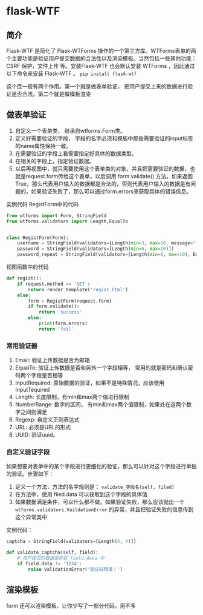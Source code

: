 # flask-WTF

## 简介

Flask-WTF 是简化了 Flask-WTForms 操作的一个第三方库。WTForms表单的两个主要功能是验证用户提交数据的合法性以及渲染模板。当然包括一些其他功能：CSRF 保护，文件上传 等。安装Flask-WTF 也会默认安装 WTForms ，因此通过以下命令来安装 Flask-WTF 。
`pip install flask-wtf`

这个库一般有两个作用。第一个就是做表单验证， 把用户提交上来的数据进行验证是否合法。第二个就是做模板渲染

## 做表单验证

1. 自定义一个表单类， 继承自wtforms.Form类。
2. 定义好需要验证的字段， 字段的名字必须和模板中那些需要验证的input标签的name属性保持一致。
3. 在需要验证的字段上看需要指定好具体的数据类型。
4. 在相关的字段上，指定验证数据。
5. 以后再视图中，就只需要使用这个表单类的对象，并且把需要验证的数据，也就是request.form传给这个表单，以后调用 form.validate() 方法。如果返回True，那么代表用户输入的数据都是合法的，否则代表用户输入的数据是有问题的，如果验证失败了，那么可以通过form.errors来获取具体的错误信息。

实例代码
RegistForm中的代码

```python
from wtforms import Form, StringField
from wtforms.validators import Length,EqualTo


class RegistForm(Form):
    username = StringField(validators=[Length(min=3, max=10, message="长度错误")])
    password = StringField(validators=[Length(min=6, max=10)])
    password_repeat = StringField(validators=[Length(min=6, max=10), EqualTo('password')])
```

视图函数中的代码

```python
def regist():
    if request.method == 'GET':
        return render_template('regist.html')
    else:
        form = RegistForm(request.form)
        if form.validate():
            return 'success'
        else:
            print(form.errors)
            return 'fail'
```

### 常用验证器

1. Email: 验证上传数据是否为邮箱
2. EqualTo: 验证上传数据是否和另外一个字段相等， 常用的就是密码和确认密码两个字段是否相等
3. InputRequired: 原始数据的验证，如果不是特殊情况，应该使用InputTequired
4. Length: 长度限制，有min和max两个值进行限制
5. NumberRange: 数字的区间， 有min和max两个值限制，如果处在这两个数字之间则满足
6. Regexp: 自定义正则表达式
7. URL: 必须是URL的形式
8. UUID: 验证uuid。

### 自定义验证字段

如果想要对表单中的某个字段进行更细化的验证，那么可以针对这个字段进行单独的验证。步骤如下：

1. 定义一个方法，方法的名字规则是： `validate_字段名(self, filed)`
2. 在方法中，使用 filed.data 可以获取到这个字段的具体值
3. 如果数据满足条件，可以什么都不做。如果验证失败，那么应该抛出一个 `wtforms.validators.VaildationError` 的异常，并且把验证失败的信息传到这个异常类中

实例代码：

```python
captcha = StringField(validators=[Length(4, 4)])

def validate_captcha(self, field):
    # 用户提交的数据是存在 field.data 中
    if field.data != '1234':
        raise ValidationError('验证码错误！')
```

## 渲染模板

form 还可以渲染模板，让你少写了一部分代码。用不多

